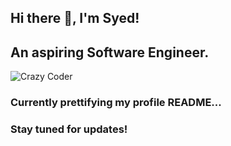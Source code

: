 ## Hi there 👋, I'm Syed!
## An aspiring Software Engineer.

![Crazy Coder](https://media.giphy.com/media/0BXTSDliIMofTj7Tqm/giphy.gif)

### Currently prettifying my profile README...
### Stay tuned for updates!


<!--
**Addan-S/Addan-S** is a ✨ _special_ ✨ repository because its `README.md` (this file) appears on your GitHub profile.

Here are some ideas to get you started:

- 🔭 I’m currently working on ...
- 🌱 I’m currently learning ...
- 👯 I’m looking to collaborate on ...
- 🤔 I’m looking for help with ...
- 💬 Ask me about ...
- 📫 How to reach me: ...
- 😄 Pronouns: ...
- ⚡ Fun fact: ...
-->
